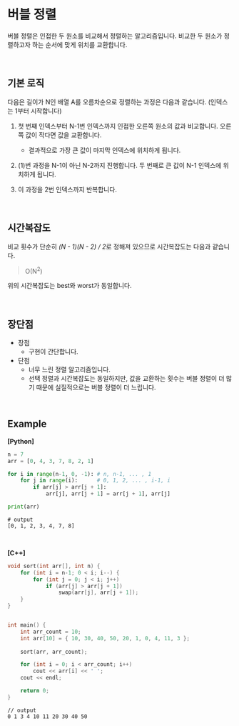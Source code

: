 # 버블 정렬

버블 정렬은 인접한 두 원소를 비교해서 정렬하는 알고리즘입니다. 비교한 두 원소가 정렬하고자 하는 순서에 맞게  위치를 교환합니다.

<br>

## 기본 로직

다음은 길이가 N인 배열 A를 오름차순으로 정렬하는 과정은 다음과 같습니다. (인덱스는 1부터 시작합니다)

1. 첫 번쨰 인덱스부터 N-1번 인덱스까지 인접한 오른쪽 원소의 값과 비교합니다. 오른쪽 값이 작다면 값을 교환합니다.
   * 결과적으로 가장 큰 값이 마지막 인덱스에 위치하게 됩니다.
2. (1)번 과정을  N-1이 아닌 N-2까지 진행합니다. 두 번째로 큰 값이 N-1 인덱스에 위치하게 됩니다.

3. 이 과정을 2번 인덱스까지 반복합니다.

<br>

## 시간복잡도

비교 횟수가 단순히 *(N - 1)(N - 2) / 2*로 정해져 있으므로 시간복잡도는 다음과 같습니다.

> O(N<sup>2</sup>)

위의 시간복잡도는 best와 worst가 동일합니다.

<br>

## 장단점

* 장점
  * 구현이 간단합니다.
* 단점
  * 너무 느린 정렬 알고리즘입니다.
  * 선택 정렬과 시간복잡도는 동일하지만, 값을 교환하는 횟수는 버블 정렬이 더 많기 때문에 실질적으로는 버블 정렬이 더 느립니다.

<br>

## Example

**[Python]**

``` python
n = 7
arr = [0, 4, 3, 7, 8, 2, 1]

for i in range(n-1, 0, -1): # n, n-1, ... , 1
    for j in range(i):  	# 0, 1, 2, ... , i-1, i
        if arr[j] > arr[j + 1]:
            arr[j], arr[j + 1] = arr[j + 1], arr[j]

print(arr)  
```

```
# output
[0, 1, 2, 3, 4, 7, 8]
```

<br>

**[C++]**

```c++
void sort(int arr[], int n) {
	for (int i = n-1; 0 < i; i--) {
		for (int j = 0; j < i; j++)
			if (arr[j] > arr[j + 1])
				swap(arr[j], arr[j + 1]);
	}
}


int main() {
	int arr_count = 10;
	int arr[10] = { 10, 30, 40, 50, 20, 1, 0, 4, 11, 3 };
	
	sort(arr, arr_count);

	for (int i = 0; i < arr_count; i++)
		cout << arr[i] << ' ';
	cout << endl;

	return 0;
}
```

```
// output
0 1 3 4 10 11 20 30 40 50
```

